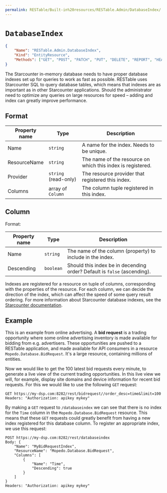 ```yaml
---
permalink: RESTable/Built-in%20resources/RESTable.Admin/DatabaseIndex/
---
```


# `DatabaseIndex`

```json
{
    "Name": "RESTable.Admin.DatabaseIndex",
    "Kind": "EntityResource",
    "Methods": ["GET", "POST", "PATCH", "PUT", "DELETE", "REPORT", "HEAD"]
}
```

The Starcounter in-memory database needs to have proper database indexes set up for queries to work as fast as possible. RESTable uses Starcounter SQL to query database tables, which means that indexes are as important as in other Starcounter applications. Should the administrator need to optimize any queries on large resources for speed – adding and index can greatly improve performance.

## Format

Property name | Type                 | Description
------------- | -------------------- | -----------------------------------------------------------
Name          | `string`             | A name for the index. Needs to be unique.
ResourceName  | `string`             | The name of the resource on which this index is registered.
Provider      | `string` (read-only) | The resource provider that registered this index.
Columns       | array of `Column`    | The column tuple registered in this index.

## Column

Format:

Property name | Type      | Description
------------- | --------- | ------------------------------------------------------------------------
Name          | `string`  | The name of the column (property) to include in the index.
Descending    | `boolean` | Should this index be in decending order? Default is `false` (ascending).

Indexes are registered for a resource on tuple of columns, corresponding with the properties of the resource. For each column, we can decide the direction of the index, which can affect the speed of some query result ordering. For more information about Starcounter database indexes, see the [Starcounter documentation](https://docs.starcounter.io/guides/SQL/indexes).

## Example

This is an example from online advertising. A **bid request** is a trading opportunity where some online advertising inventory is made available for bidding from e.g. advertisers. These opportunities are pushed to a RESTable application, and made available for API consumers in a resource `Mopedo.Database.BidRequest`. It's a large resource, containing millions of entities.

Now we would like to get the 100 latest bid requests every minute, to generate a live view of the current trading opportunities. In this live view we will, for example, display site domains and device information for recent bid requests. For this we would like to use the following `GET` request:

```
GET https://my-dsp.com:8282/rest/bidrequest//order_desc=time&limit=100
Headers: "Authorization: apikey mykey"
```

By making a `GET` request to `/databaseindex` we can see that there is no index for the `Time` column in the `Mopedo.Database.BidRequest` resource. This means that these `GET` requests could greatly benefit from having a new index registered for this database column. To register an appropriate index, we use this request:

```
POST https://my-dsp.com:8282/rest/databaseindex
Body: {
    "Name": "MyBidRequestIndex",
    "ResourceName": "Mopedo.Database.BidRequest",
    "Columns": [
        {
            "Name": "Time",
            "Descending": true
        }
    ]
}
Headers: "Authorization: apikey mykey"
```
